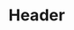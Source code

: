 <!-- TITLE: Ufu -->
<!-- SUBTITLE: A quick summary of Ufu -->

<!-- TITLE: UFU Example Experiment -->
<!-- SUBTITLE: A quick summary of an UFU Example Experiment-->
# Header